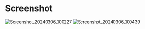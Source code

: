 <h1>Screenshot</h1>

![Screenshot_20240306_100227](https://github.com/sutharrkaran/BMI-Calculator/assets/88020546/50b834c6-6508-434e-ae98-e45b3979d7ca)
![Screenshot_20240306_100439](https://github.com/sutharrkaran/BMI-Calculator/assets/88020546/e7c416a3-9d26-4cfc-bd64-1ac7b2dd9c59)
